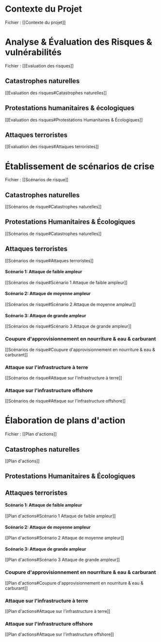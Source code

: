 
# Contexte du Projet

Fichier : [[Contexte du projet]]

# Analyse & Évaluation des Risques & vulnérabilités

Fichier : [[Evaluation des risques]]
## Catastrophes naturelles
[[Evaluation des risques#Catastrophes naturelles]]
## Protestations humanitaires & écologiques
[[Evaluation des risques#Protestations Humanitaires & Écologiques]]
## Attaques terroristes 
[[Evaluation des risques#Attaques terroristes]]

# Établissement de scénarios de crise

Fichier : [[Scénarios de risque]]

## Catastrophes naturelles
[[Scénarios de risque#Catastrophes naturelles]]

## Protestations Humanitaires & Écologiques
[[Scénarios de risque#Catastrophes naturelles]]
## Attaques terroristes
[[Scénarios de risque#Attaques terroristes]]

#### Scénario 1: Attaque de faible ampleur
[[Scénarios de risque#Scénario 1 Attaque de faible ampleur]]

#### Scénario 2: Attaque de moyenne ampleur
[[Scénarios de risque#Scénario 2 Attaque de moyenne ampleur]]
#### Scénario 3: Attaque de grande ampleur
[[Scénarios de risque#Scénario 3 Attaque de grande ampleur]]
### Coupure d'approvisionnement en nourriture & eau & carburant
[[Scénarios de risque#Coupure d'approvisionnement en nourriture & eau & carburant]]
### Attaque sur l'infrastructure à terre
[[Scénarios de risque#Attaque sur l'infrastructure à terre]]
### Attaque sur l'infrastructure offshore
[[Scénarios de risque#Attaque sur l'infrastructure offshore]]
# Élaboration de plans d'action

Fichier : [[Plan d'actions]]

## Catastrophes naturelles
[[Plan d'actions]]

## Protestations Humanitaires & Écologiques
## Attaques terroristes

#### Scénario 1: Attaque de faible ampleur
[[Plan d'actions#Scénario 1 Attaque de faible ampleur]]
#### Scénario 2: Attaque de moyenne ampleur
[[Plan d'actions#Scénario 2 Attaque de moyenne ampleur]]
#### Scénario 3: Attaque de grande ampleur
[[Plan d'actions#Scénario 3 Attaque de grande ampleur]]
### Coupure d'approvisionnement en nourriture & eau & carburant
[[Plan d'actions#Coupure d'approvisionnement en nourriture & eau & carburant]]
### Attaque sur l'infrastructure à terre
[[Plan d'actions#Attaque sur l'infrastructure à terre]]
### Attaque sur l'infrastructure offshore
[[Plan d'actions#Attaque sur l'infrastructure offshore]]